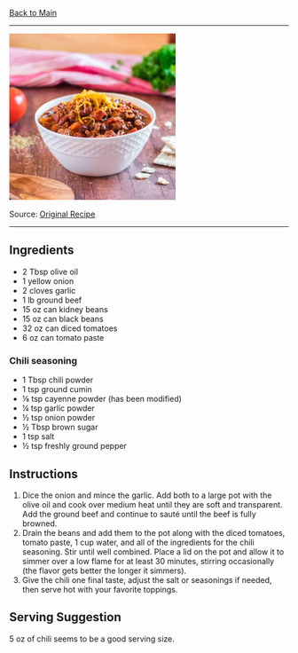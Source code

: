 [Back to Main](/README.md)

---

<img src="/90%20Images/Homemade%20Chili.jpg" width="300" />

Source: [Original Recipe](https://www.budgetbytes.com/basic-chili/)

---
## Ingredients

- 2 Tbsp olive oil
- 1 yellow onion
- 2 cloves garlic
- 1 lb ground beef
- 15 oz can kidney beans
- 15 oz can black beans
- 32 oz can diced tomatoes
- 6 oz can tomato paste

### Chili seasoning

- 1 Tbsp chili powder
- 1 tsp ground cumin
- ⅛ tsp cayenne powder (has been modified)
- ¼ tsp garlic powder
- ½ tsp onion powder
- ½ Tbsp brown sugar
- 1 tsp salt
- ½ tsp freshly ground pepper

## Instructions

1. Dice the onion and mince the garlic. Add both to a large pot with the olive oil and cook over medium heat until they are soft and transparent. Add the ground beef and continue to sauté until the beef is fully browned.
2. Drain the beans and add them to the pot along with the diced tomatoes, tomato paste, 1 cup water, and all of the ingredients for the chili seasoning. Stir until well combined. Place a lid on the pot and allow it to simmer over a low flame for at least 30 minutes, stirring occasionally (the flavor gets better the longer it simmers).
3. Give the chili one final taste, adjust the salt or seasonings if needed, then serve hot with your favorite toppings.

## Serving Suggestion

5 oz of chili seems to be a good serving size.